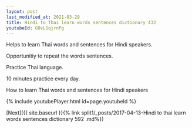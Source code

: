 ```yaml
---
layout: post
last_modified_at: 2021-03-29
title: Hindi to Thai learn words sentences dictionary 432 
youtubeId: GOvLGqjrnPg
---
```

 
 
Helps to learn Thai words and sentences for Hindi speakers.

Opportunitiy to repeat the words sentences. 

Practice Thai language. 
 
10 minutes practice every day. 
 
How to learn Thai words and sentences for Hindi speakers 
 
{% include youtubePlayer.html id=page.youtubeId %}
 
 
[Next]({{ site.baseurl }}{% link  split1/_posts/2017-04-13-Hindi to thai learn words sentences dictionary 592 .md%})
 
